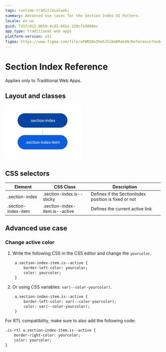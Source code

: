 ```yaml
---
tags: runtime-traditionalweb; 
summary: Advanced use cases for the Section Index UI Pattern.
locale: en-us
guid: fd1fc012-8659-4cd2-861e-220cfa3090ec
app_type: traditional web apps
platform-version: o11
figma: https://www.figma.com/file/eFWRZ0nZhm5J5ibmKMak49/Reference?node-id=615:568
---
```


# Section Index Reference

<div class="info" markdown="1">

Applies only to Traditional Web Apps.

</div>

## Layout and classes

![](<images/sectionindex-4-diag.png>)

## CSS selectors

| **Element** |  **CSS Class** |  **Description**  |
| ---|---|---  
| .section-index |  .section-index.is--sticky|  Defines if the SectionIndex position is fixed or not  |
| .section-index-item |  .section-index-item.is--active|  Defines the current active link  |

## Advanced use case

### Change active color

1. Write the following CSS in the CSS editor and change the `yourcolor`.

        a.section-index-item.is--active {
            border-left-color: yourcolor;
            color: yourcolor;
        }

1. Or using CSS variables: `var(--color-yourcolor)`.

        a.section-index-item.is--active {
            border-left-color: var(--color-yourcolor);
            color: var(--color-yourcolor);
        }

For RTL compatibility, make sure to also add the following code:

    .is-rtl a.section-index-item.is--active {
        border-right-color: yourcolor;
        color: yourcolor;
    }
